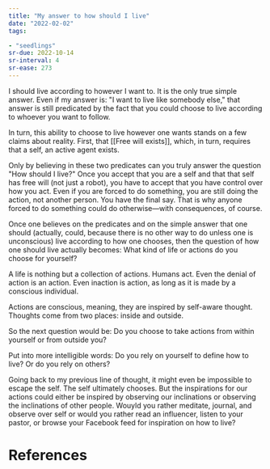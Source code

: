 ```yaml
---
title: "My answer to how should I live"
date: "2022-02-02"
tags:

- "seedlings"
sr-due: 2022-10-14
sr-interval: 4
sr-ease: 273
---
```


I should live according to however I want to. It is the only true simple answer. Even if my answer is: "I want to live like somebody else," that answer is still predicated by the fact that you could choose to live according to whoever you want to follow.

In turn, this ability to choose to live however one wants stands on a few claims about reality. First, that [[Free will exists]], which, in turn, requires that a self, an active agent exists.

Only by believing in these two predicates can you truly answer the question "How should I live?" Once you accept that you are a self and that that self has free will (not just a robot), you have to accept that you have control over how you act. Even if you are forced to do something, you are still doing the action, not another person. You have the final say. That is why anyone forced to do something could do otherwise—with consequences, of course.

Once one believes on the predicates and on the simple answer that one should (actually, could, because there is no other way to do unless one is unconscious) live according to how one chooses, then the question of how one should live actually becomes: What kind of life or actions do you choose for yourself?

A life is nothing but a collection of actions. Humans act. Even the denial of action is an action. Even inaction is action, as long as it is made by a conscious individual.

Actions are conscious, meaning, they are inspired by self-aware thought. Thoughts come from two places: inside and outside.

So the next question would be: Do you choose to take actions from within yourself or from outside you?

Put into more intelligible words: Do you rely on yourself to define how to live? Or do you rely on others?

Going back to my previous line of thought, it might even be impossible to escape the self. The self ultimately chooses. But the inspirations for our actions could either be inspired by observing our inclinations or observing the inclinations of other people. Wouyld you rather meditate, journal, and observe over self or would you rather read an influencer, listen to your pastor, or browse your Facebook feed for inspiration on how to live?

# References


